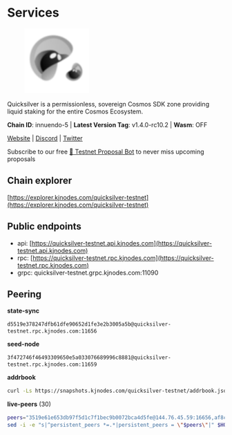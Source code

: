 # Services

<figure><img src="https://raw.githubusercontent.com/kj89/cosmos-images/main/logos/quicksilver.png" width="150" alt=""><figcaption></figcaption></figure>

Quicksilver is a permissionless, sovereign Cosmos SDK zone providing liquid staking for the entire Cosmos Ecosystem.

**Chain ID**: innuendo-5 | **Latest Version Tag**: v1.4.0-rc10.2 | **Wasm**: OFF

[Website](https://quicksilver.zone) | [Discord](https://discord.gg/quicksilverprotocol) | [Twitter](https://twitter.com/quicksilverzone)



Subscribe to our free [🤖 Testnet Proposal Bot](https://t.me/kjnodes_testnet_proposal_bot) to never miss upcoming proposals


## Chain explorer
[https://explorer.kjnodes.com/quicksilver-testnet](https://explorer.kjnodes.com/quicksilver-testnet)

## Public endpoints

* api: [https://quicksilver-testnet.api.kjnodes.com](https://quicksilver-testnet.api.kjnodes.com)
* rpc: [https://quicksilver-testnet.rpc.kjnodes.com](https://quicksilver-testnet.rpc.kjnodes.com)
* grpc: quicksilver-testnet.grpc.kjnodes.com:11090

## Peering

**state-sync**

```text
d5519e378247dfb61dfe90652d1fe3e2b3005a5b@quicksilver-testnet.rpc.kjnodes.com:11656
```

**seed-node**

```text
3f472746f46493309650e5a033076689996c8881@quicksilver-testnet.rpc.kjnodes.com:11659
```

**addrbook**
```bash
curl -Ls https://snapshots.kjnodes.com/quicksilver-testnet/addrbook.json > $HOME/.quicksilverd/config/addrbook.json
```

**live-peers** (30)
```bash
peers="3519e61e653db97f5d1c7f1bec9b0072bca4d5fe@144.76.45.59:16656,af8cfa944802a9bd510fc3407950a15e8be86c31@213.239.217.52:30656,e25a748120c9608c1d2a70fafa75178d862b3463@178.18.254.211:10656,1452d484454c0f93ddf3cbf987ce1b9cadd8f23f@65.21.95.180:37656,e0f0703e9ce343c46e0ec01b19216715e817b358@65.109.85.170:28656,bdb93c655989b2c1882339fabb013317066dda56@95.214.52.138:26676,1c4274460224753e8080d0efd16c0ed88fe27fc0@51.195.145.103:26656,a49d8d304e96350272dca24934b8295bc81d75d2@23.227.200.10:26656,d4d83e209a2b096859821228ea17475f9a487a48@23.88.0.170:15651,42f87cb55d5fdd222da28023613c66857398c4b8@5.22.223.252:26656,f0621c59ca7cfba98015ae2a47886fc3d9c0020c@94.130.132.227:2060,a637b94cb989909cc182623748ef179b0659f148@65.109.23.114:11156,13564ca7ffcc8fa6bcc6d405c96fe8c724ec17da@88.99.213.25:11656,a288baa951cbe92b253c01c3936d930af1d56424@5.161.142.236:26656,d5519e378247dfb61dfe90652d1fe3e2b3005a5b@65.109.68.190:11656,78d271e4b4692ff1ee8490f3825a541558b31870@65.21.95.46:28656,46f97e49a49694aead28c27be2c19300f509e273@65.108.129.94:26656,796e72ffc343c187cd5e8397c0c09c0671d228e0@185.16.39.51:26656,9a60250367f370dc7395c7a5b0d503cec544188f@65.108.230.113:20026,0a3ac40a7a4ce35978c4da97be2eb6974bc3c58b@185.252.233.217:46656,03332cdbc3d354846a18992effbb8c20aa28f52a@65.21.133.125:28656,6c31ea769b18d7b20b2d738df7778fb9fc3fc380@18.236.225.32:26656,97377c16946f8e1fa69e7c2c6b7feb32c2090f09@116.202.227.117:11656,ee6bae1a6d4a1e07f1e4bc7963cabedc6b73426e@94.130.137.119:26656,70c7663dba3b5181f1c3b8c92824dad070771ac6@217.13.223.167:56656,78acdbabc08231765444b3143a222d433a5157e1@142.132.205.94:15651,0ccfc2136005f448c11dd515e22aac3e25f4b6dd@31.220.84.183:36656,56fd36257a48f92d0d38df2e7c9699fbccef4d63@65.108.231.124:37656,483e6af31874a3f1adf095812cc4768fa28499ec@51.195.234.250:26656,5c2a752c9b1952dbed075c56c600c3a79b58c395@95.214.55.232:27026"
sed -i -e "s|^persistent_peers *=.*|persistent_peers = \"$peers\"|" $HOME/.quicksilverd/config/config.toml
```
